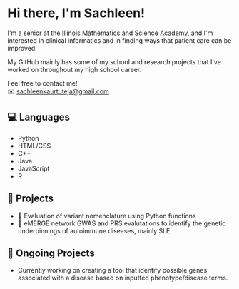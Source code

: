 # Hi there, I'm Sachleen! 

I'm a senior at the <a href = "https://imsa.edu/">Illinois Mathematics and Science Academy</a>, and I'm interested in clinical informatics and in finding ways that patient care can be improved. 

My GitHub mainly has some of my school and research projects that I've worked on throughout my high school career. 

Feel free to contact me! <br>
✉️ sachleenkaurtuteja@gmail.com

## 💻 Languages
- Python
- HTML/CSS
- C++
- Java
- JavaScript
- R

## 💛 Projects
- 🧬 Evaluation of variant nomenclature using Python functions
- 🦠 eMERGE network GWAS and PRS evalutations to identify the genetic underpinnings of autoimmune diseases, mainly SLE

## 👀 Ongoing Projects
- Currently working on creating a tool that identify possible genes associated with a disease based on inputted phenotype/disease terms.

<!---
sachT19/sachT19 is a ✨ special ✨ repository because its `README.md` (this file) appears on your GitHub profile.
You can click the Preview link to take a look at your changes.
--->
